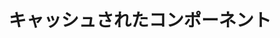 ---
title: キャッシュされたコンポーネント
description: Nuxt.js のキャッシュされたコンポーネントの例
github: cached-components
documentation: /api/configuration-cache
---